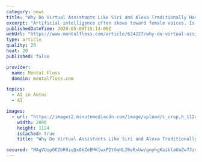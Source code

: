 ```yaml
---
category: news
title: "Why Do Virtual Assistants Like Siri and Alexa Traditionally Have Female Voices?"
excerpt: "Artificial intelligence often skews toward female voices. Is it gender bias, or do companies have hard data to support our seeming preference for feminine AI?"
publishedDateTime: 2020-05-09T15:14:00Z
webUrl: "https://www.mentalfloss.com/article/624227/why-do-virtual-assistants-siri-and-alexa-traditionally-have-female-voices"
type: article
quality: 20
heat: 20
published: false

provider:
  name: Mental Floss
  domain: mentalfloss.com

topics:
  - AI in Autos
  - AI

images:
  - url: "https://images2.minutemediacdn.com/image/upload/c_crop,h_1124,w_2000,x_0,y_104/v1588948208/shape/mentalfloss/624227-grinvalds-gettyimages-1049719076_1.jpg?itok=nV3-Ikow"
    width: 2000
    height: 1124
    isCached: true
    title: "Why Do Virtual Assistants Like Siri and Alexa Traditionally Have Female Voices?"

secured: "MAgVUopOE2bR8iqQx0kZeBHKlwxP2tGqHLZ6oRxUw/gmyhgKaiblaUaZw7Jzot5+UcPR8pzO4nr5ILc4fcK4AsjPaZVE3aDvhz+jb+91EJuUyDTqIELmRpOB7rRsbG6zlYQHNNClJjXFokWjmempK8sy8KYQBbep2CryEUAvHn49ebp0B4BvDw1HXMiXNJeP/gtc9CL0azqhlyUgoSC74TSWPc6pk8Sow2Nq8VJT5Br6Tf8NrLorTn4DXNBU6aBUQsRGFaMIbSTegC136zpYM+Qwj01AcC9k0kuA7HL1RkvgXkdkU5HmDo13p1Ks41dG7bpCQXTlrbmEcNny9oJKqZJP5bKWvmTSQTGpsm6rYKRcpnuv2ayXoLgme6bODyb+om5edFroBRpAqlY2kZp5+r30XksPSnX4kvyc9WKN+651GKk96Ej7/UaEv9D5LFaAJfgSb2L08EMien6hsGHvpOt8f4sQ//eqz5Th1rM0xG8=;ojc3e2/TpLodtZtp/Su4Rg=="
---
```


